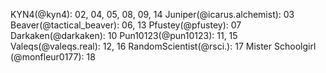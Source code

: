 KYN4(@kyn4): 02, 04, 05, 08, 09, 14
Juniper(@icarus.alchemist): 03
Beaver(@tactical_beaver): 06, 13
Pfustey(@pfustey): 07
Darkaken(@darkaken): 10
Pun10123(@pun10123): 11, 15
Valeqs(@valeqs.real): 12, 16
RandomScientist(@rsci.): 17
Mister Schoolgirl (@monfleur0177): 18


